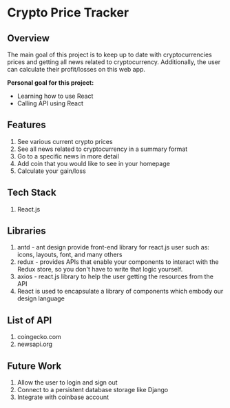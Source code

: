 # Crypto Price Tracker

## Overview
The main goal of this project is to keep up to date with cryptocurrencies prices and getting all news related to cryptocurrency. Additionally, the user can calculate their profit/losses on this web app.

<b> Personal goal for this project: </b>
- Learning how to use React
- Calling API using React

## Features
1. See various current crypto prices
2. See all news related to cryptocurrency in a summary format
3. Go to a specific news in more detail
4. Add coin that you would like to see in your homepage
5. Calculate your gain/loss

## Tech Stack
1. React.js

## Libraries
1. antd - ant design provide front-end library for react.js user such as: icons, layouts, font, and many others
2. redux - provides APIs that enable your components to interact with the Redux store, so you don't have to write that logic yourself.
3. axios - react.js library to help the user getting the resources from the API
4. React is used to encapsulate a library of components which embody our design language

## List of API
1. coingecko.com
2. newsapi.org

## Future Work
1. Allow the user to login and sign out
2. Connect to a persistent database storage like Django
3. Integrate with coinbase account

